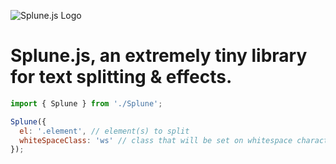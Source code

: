![Splune.js Logo](https://raw.githubusercontent.com/didiercatz/splune/master/logo.png)

# Splune.js, an extremely tiny library for text splitting & effects.

```js
import { Splune } from './Splune';

Splune({
  el: '.element', // element(s) to split
  whiteSpaceClass: 'ws' // class that will be set on whitespace characters.
});
```
